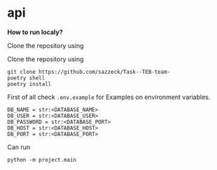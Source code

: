# api

**How to run localy?**

Clone the repository using

Clone the repository using
```
git clone https://github.com/sazzeck/Task--TEB-team-
poetry shell
poetry install
```

First of all check `.env.example` for Examples on environment variables.

```
DB_NAME = str:<DATABASE_NAME>
DB_USER = str:<DATABASE_USER>
DB_PASSWORD = str:<DATABASE_PORT>
DB_HOST = str:<DATABASE_HOST>
DB_PORT = str:<DATABASE_PORT>
```

Can run
```
python -m project.main
```
